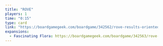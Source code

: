 ```yaml
---
title: "ROVE"
players: 1
time: "0:15"
type: card
link: "https://boardgamegeek.com/boardgame/342562/rove-results-oriented-versatile-explorer"
expansions:
  - Fascinating Flora: https://boardgamegeek.com/boardgame/342563/rove-fascinating-flora
---
```

